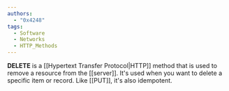 ```yaml
---
authors: 
  - "0x4248"
tags:
  - Software
  - Networks
  - HTTP_Methods
---
```

**DELETE** is a [[Hypertext Transfer Protocol|HTTP]] method that is used to remove a resource from the [[server]]. It's used when you want to delete a specific item or record. Like [[PUT]], it's also idempotent.